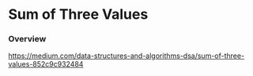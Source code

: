 # Sum of Three Values

### Overview

https://medium.com/data-structures-and-algorithms-dsa/sum-of-three-values-852c9c932484
